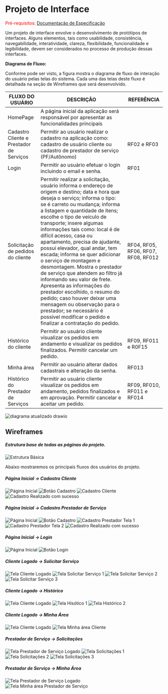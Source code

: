 
# Projeto de Interface

<span style="color:red">Pré-requisitos: <a href="2-Especificação do Projeto.md"> Documentação de Especificação</a></span>

Um projeto de interface envolve o desenvolvimento de protótipos de interfaces. Alguns elementos, tais como usabilidade, consistência, navegabilidade, interatividade, clareza, flexibilidade, funcionalidade e legibilidade, devem ser considerados no processo de produção dessas interfaces.	 

**Diagrama de Fluxo:**  

Conforme pode ser visto, a figura  mostra o diagrama de fluxo de interação do usuário pelas telas do sistema. Cada uma das telas deste fluxo é detalhada na seção de Wireframes que será desenvolvido. 

|FLUXO DO USUÁRIO| DESCRIÇÃO  |REFERÊNCIA                |
|--------------------|--------------------------------------------|----------------------------------------|
|HomePage           | A página inicial da aplicação será responsável por apresentar as funcionalidades principais        |  |
|Cadastro Cliente e Prestador de Serviços | Permitir ao usuário realizar o cadastro na aplicação como: cadastro de usuário cliente ou cadastro de prestador de serviço (PF/Autônomo)   | RF02 e RF03           |
| Login                   | Permitir ao usuário efetuar o login incluindo o email e senha.     |  RF01                                      |
|Solicitação de pedidos do cliente             | Permitir realizar a solicitação, usuário informa o endereço de origem e destino; data e hora que deseja o serviço; informa o tipo: se é carreto ou mudança; informa a listagem e quantidade de itens; escolhe o tipo de veículo de transporte; insere algumas informações tais como: local é de difícil acesso, casa ou apartamento, precisa de ajudante, possui elevador, qual andar, tem escada; informa se quer adicionar o serviço de montagem e desmontagem. Mostra o prestador de serviço que atendem ao filtro já informando seu valor de frete. Apresenta as informações do prestador escolhido, o resumo do pedido; caso houver deixar uma mensagem ou observação para o prestador; se necessário é possível modificar o pedido e  finalizar a contratação do pedido. | RF04, RF05, RF06, RF07, RF08, RF012 |
| Histórico do cliente | Permitir ao usuário cliente visualizar os pedidos em andamento e visualizar os pedidos finalizados. Permitir cancelar um pedido.      | RF09, RF011 e R0F15 |
| Minha área                     | Permitir ao usuário alterar dados cadastrais e alteração da senha.      |  RF013                                      |
| Histórico do Prestador de Serviços                    | Permitir ao usuário cliente visualizar os pedidos em andamento, pedidos finalizados e em aprovação. Permitir cancelar e aceitar um pedido.     |  RF09, RF010, RF011 e RF014                                       |


![diagrama atualizado drawio](https://user-images.githubusercontent.com/91202959/175404793-d80b3977-f4aa-42d5-9241-1cba7fa0655b.png)


## Wireframes

##### Estrutura base de todas as páginas do projeto.
![Estrutura Básica](img/wire_estrutura.png)

Abaixo mostraremos os principais fluxos dos usuários do projeto.

##### Página Inicial -> Cadastro Cliente
![Página Inicial](img/wire_index.png)
![Botão Cadastro](img/wire_cadastro.png)
![Cadastro Cliente](img/wire_cadcliente.png)
![Cadastro Realizado com sucesso](img/wire_cadsucesso.png)

##### Página Inicial -> Cadastro Prestador de Serviço
![Página Inicial](img/wire_index.png)
![Botão Cadastro](img/wire_cadastro.png)
![Cadastro Prestador Tela 1](img/wire_cadprestador1.png)
![Cadastro Prestador Tela 2](img/wire_cadprestador2.png)
![Cadastro Realizado com sucesso](img/wire_cadsucesso.png)

##### Página Inicial -> Login
![Página Inicial](img/wire_index.png)
![Botão Login](img/wire_login.png)

##### Cliente Logado -> Solicitar Serviço
![Tela Cliente Logado](img/wire_cliente.png)
![Tela Solicitar Serviço 1](img/wire_solicitar1.png)
![Tela Solicitar Serviço 2](img/wire_solicitar2.png)
![Tela Solicitar Serviço 3](img/wire_solicitar3.png)

##### Cliente Logado -> Histórico
![Tela Cliente Logado](img/wire_cliente.png)
![Tela Hisótico 1](img/wire_historico1.png)
![Tela Histórico 2](img/wire_historico2.png)

##### Cliente Logado -> Minha Área
![Tela Cliente Logado](img/wire_cliente.png)
![Tela Minha área Cliente](img/wire_minha_cliente.png)

##### Prestador de Serviço -> Solicitações
![Tela Prestador de Serviço Logado](img/wire_prestador.png)
![Tela Solicitações 1](img/wire_solicitado1.png)
![Tela Solicitações 2](img/wire_solicitado2.png)
![Tela Solicitações 3](img/wire_solicitado3.png)

##### Prestador de Serviço -> Minha Área
![Tela Prestador de Serviço Logado](img/wire_prestador.png)
![Tela Minha área Prestador de Serviço](img/wire_minha_prestador.png)
